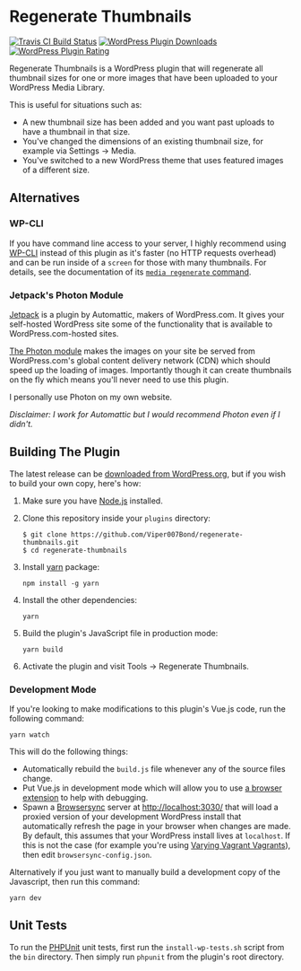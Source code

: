 # Regenerate Thumbnails

[![Travis CI Build Status](https://travis-ci.org/Viper007Bond/regenerate-thumbnails.svg?branch=dev%2Fv3-rewrite)](https://travis-ci.org/Viper007Bond/regenerate-thumbnails)
[![WordPress Plugin Downloads](https://img.shields.io/wordpress/plugin/dt/regenerate-thumbnails.svg)](https://wordpress.org/plugins/regenerate-thumbnails/)
[![WordPress Plugin Rating](https://img.shields.io/wordpress/plugin/r/regenerate-thumbnails.svg)](https://wordpress.org/support/plugin/regenerate-thumbnails/reviews/)


Regenerate Thumbnails is a WordPress plugin that will regenerate all thumbnail sizes for one or more images that have been uploaded to your WordPress Media Library.

This is useful for situations such as:

* A new thumbnail size has been added and you want past uploads to have a thumbnail in that size.
* You've changed the dimensions of an existing thumbnail size, for example via Settings → Media.
* You've switched to a new WordPress theme that uses featured images of a different size.

## Alternatives

### WP-CLI

If you have command line access to your server, I highly recommend using [WP-CLI](https://wp-cli.org/) instead of this plugin as it's faster (no HTTP requests overhead) and can be run inside of a `screen` for those with many thumbnails. For details, see the documentation of its [`media regenerate` command](https://developer.wordpress.org/cli/commands/media/regenerate/).

### Jetpack's Photon Module

[Jetpack](https://jetpack.com/) is a plugin by Automattic, makers of WordPress.com. It gives your self-hosted WordPress site some of the functionality that is available to WordPress.com-hosted sites.

[The Photon module](https://jetpack.com/support/photon/) makes the images on your site be served from WordPress.com's global content delivery network (CDN) which should speed up the loading of images. Importantly though it can create thumbnails on the fly which means you'll never need to use this plugin.

I personally use Photon on my own website.

*Disclaimer: I work for Automattic but I would recommend Photon even if I didn't.*

## Building The Plugin

The latest release can be [downloaded from WordPress.org](https://wordpress.org/plugins/regenerate-thumbnails/), but if you wish to build your own copy, here's how:

1. Make sure you have [Node.js](https://nodejs.org/) installed.

2. Clone this repository inside your `plugins` directory:
	```
	$ git clone https://github.com/Viper007Bond/regenerate-thumbnails.git
	$ cd regenerate-thumbnails
	```

3. Install [yarn](https://www.npmjs.com/package/yarn) package:
	```
	npm install -g yarn
	```

4. Install the other dependencies:
	```
	yarn
	```

5. Build the plugin's JavaScript file in production mode:
	```
	yarn build
	```

6. Activate the plugin and visit Tools → Regenerate Thumbnails.

### Development Mode

If you're looking to make modifications to this plugin's Vue.js code, run the following command:

```
yarn watch
```

This will do the following things:

* Automatically rebuild the `build.js` file whenever any of the source files change.
* Put Vue.js in development mode which will allow you to use [a browser extension](https://github.com/vuejs/vue-devtools#vue-devtools) to help with debugging.
* Spawn a [Browsersync](https://www.browsersync.io/) server at [http://localhost:3030/](http://localhost:3030/) that will load a proxied version of your development WordPress install that automatically refresh the page in your browser when changes are made. By default, this assumes that your WordPress install lives at `localhost`. If this is not the case (for example you're using [Varying Vagrant Vagrants](https://varyingvagrantvagrants.org/)), then edit `browsersync-config.json`.

Alternatively if you just want to manually build a development copy of the Javascript, then run this command:

```
yarn dev
```

## Unit Tests

To run the [PHPUnit](https://phpunit.de/) unit tests, first run the `install-wp-tests.sh` script from the `bin` directory. Then simply run `phpunit` from the plugin's root directory.